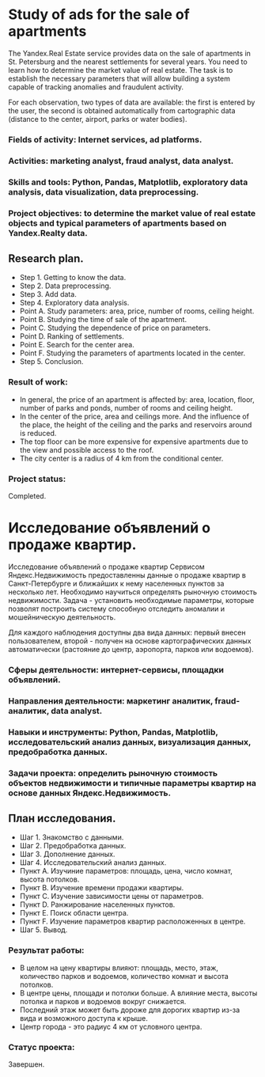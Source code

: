 # Study of ads for the sale of apartments
The Yandex.Real Estate service provides data on the sale of apartments in St. Petersburg and the nearest settlements for several years. You need to learn how to 
determine the market value of real estate. The task is to establish the necessary parameters that will allow building a system capable of tracking anomalies and 
fraudulent activity.

For each observation, two types of data are available: the first is entered by the user, the second is obtained automatically from cartographic data (distance to 
the center, airport, parks or water bodies).

### Fields of activity: Internet services, ad platforms.
### Activities: marketing analyst, fraud analyst, data analyst.
### Skills and tools: Python, Pandas, Matplotlib, exploratory data analysis, data visualization, data preprocessing.
### Project objectives: to determine the market value of real estate objects and typical parameters of apartments based on Yandex.Realty data.

## Research plan.

- Step 1. Getting to know the data.
- Step 2. Data preprocessing.
- Step 3. Add data.
- Step 4. Exploratory data analysis.
- Point A. Study parameters: area, price, number of rooms, ceiling height.
- Point B. Studying the time of sale of the apartment.
- Point C. Studying the dependence of price on parameters.
- Point D. Ranking of settlements.
- Point E. Search for the center area.
- Point F. Studying the parameters of apartments located in the center.
- Step 5. Conclusion.

### Result of work:
- In general, the price of an apartment is affected by: area, location, floor, number of parks and ponds, number of rooms and ceiling height.
- In the center of the price, area and ceilings more. And the influence of the place, the height of the ceiling and the parks and reservoirs around is reduced.
- The top floor can be more expensive for expensive apartments due to the view and possible access to the roof.
- The city center is a radius of 4 km from the conditional center.

### Project status:
Completed.

# Исследование объявлений о продаже квартир.
Исследование объявлений о продаже квартир
Сервисом Яндекс.Недвижимость предоставленны данные о продаже квартир в Санкт-Петербурге и ближайших к нему населенных пунктов за несколько лет. 
Необходимо научиться определять рыночную стоимость недвижимости. Задача - установить необходимые параметры, которые позволят построить систему способную 
отследить аномалии и мошейническую деятельность.

Для каждого наблюдения доступны два вида данных: первый внесен пользователем, второй - получен на основе картографических данных автоматически (растояние до центр, 
аэропорта, парков или водоемов).

### Сферы деятельности: интернет-сервисы, площадки объявлений.
### Направления деятельности: маркетинг аналитик, fraud-аналитик, data analyst.
### Навыки и инструменты: Python, Pandas, Matplotlib, исследовательский анализ данных, визуализация данных, предобработка данных.
### Задачи проекта: определить рыночную стоимость объектов недвижимости и типичные параметры квартир на основе данных Яндекс.Недвижимость.

## План исследования.

- Шаг 1. Знакомство с данными.
- Шаг 2. Предобработка данных.
- Шаг 3. Дополнение данных.
- Шаг 4. Исследовательский анализ данных.
- Пункт A. Изучиние параметров: площадь, цена, число комнат, высота потолков.
- Пункт B. Изучение времени продажи квартиры.
- Пункт C. Изучение зависимости цены от параметров.
- Пункт D. Ранжирование населенных пунктов.
- Пункт E. Поиск области центра.
- Пункт F. Изучение параметров квартир расположенных в центре.
- Шаг 5. Вывод.


### Результат работы:
- В целом на цену квартиры влияют: площадь, место, этаж, количество парков и водоемов, количество комнат и высота потолков.
- В центре цены, площади и потолки больше. А влияние места, высоты потолка и парков и водоемов вокруг снижается.
- Последний этаж может быть дороже для дорогих квартир из-за вида и возможного доступа к крыше.
- Центр города - это радиус 4 км от условного центра.

### Статус проекта:
Завершен.
